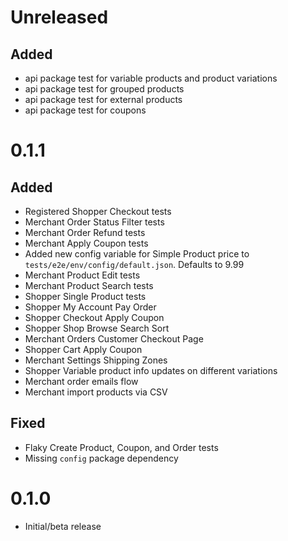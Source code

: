 # Unreleased

## Added

- api package test for variable products and product variations
- api package test for grouped products
- api package test for external products
- api package test for coupons

# 0.1.1

## Added

- Registered Shopper Checkout tests
- Merchant Order Status Filter tests
- Merchant Order Refund tests
- Merchant Apply Coupon tests
- Added new config variable for Simple Product price to `tests/e2e/env/config/default.json`. Defaults to 9.99
- Merchant Product Edit tests
- Merchant Product Search tests
- Shopper Single Product tests
- Shopper My Account Pay Order
- Shopper Checkout Apply Coupon
- Shopper Shop Browse Search Sort
- Merchant Orders Customer Checkout Page
- Shopper Cart Apply Coupon
- Merchant Settings Shipping Zones
- Shopper Variable product info updates on different variations
- Merchant order emails flow
- Merchant import products via CSV

## Fixed

- Flaky Create Product, Coupon, and Order tests
- Missing `config` package dependency

# 0.1.0

- Initial/beta release

